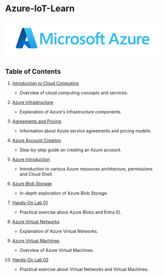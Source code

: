 # Azure-IoT-Learn

<p align="center">
  <img title="" src="img/microsoft-azure.png" alt="microsoft-azure.png" width="665">
</p>

## Table of Contents

1. [Introduction to Cloud Computing](lectures\01_Introduction_to_Cloud_Computing.md)
   
   - Overview of cloud computing concepts and services.

2. [Azure Infrastructure](lectures\02_Azure_infrastructure.md)
   
   - Explanation of Azure's infrastructure components.

3. [Agreements and Pricing](lectures\03_Agreements_and_pricing.md)
   
   - Information about Azure service agreements and pricing models.

4. [Azure Account Creation](labs\01_Account_creation.md)
   
   - Step-by-step guide on creating an Azure account.

5. [Azure Introduction](lectures\04_Azure_resources.md)
   
   - Introduction to various Azure resources architecture, permissions and Cloud Shell.

6. [Azure Blob Storage](lectures\05_Azure_blob.md)
   
   - In-depth exploration of Azure Blob Storage.

7. [Hands-On Lab 01](labs\02_hands_on_lab_01.md)
   
   - Practical exercise about Azure Blobs and Entra ID.

8. [Azure Virtual Networks](lectures\06_Azure_virtual_networks.md)
   
   - Explanation of Azure Virtual Networks.

9. [Azure Virtual Machines](lectures\07_Azure_virtual_machines.md)
   
   - Overview of Azure Virtual Machines.

10. [Hands-On Lab 02](labs\03_hands_on_lab_02.md)
    
    - Practical exercise about Virtual Networks and Virtual Machines.